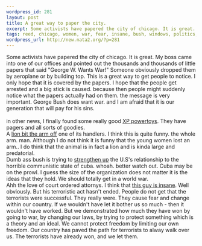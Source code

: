 ```yaml
--- 
wordpress_id: 281
layout: post
title: A great way to paper the city.
excerpt: Some activists have papered the city of chicago. It is great. My boss came into one of our offices and pointed out the thousands and thousands of little papers that said "George W. Wants War!" Someone obviously dropped them by aeroplane or by building top. This is a great way to get people to notice. I only hope that it is covered by the papers. I hope that the people get arrested and a big stick...
tags: reed, chicago, women, war, fear, insane, bush, windows, politics, politic
wordpress_url: http://new.nata2.org/?p=281
---
```

Some activists have papered the city of chicago. It is great. My boss came into one of our offices and pointed out the thousands and thousands of little papers that said "George W. Wants War!" Someone obviously dropped them by aeroplane or by building top. This is a great way to get people to notice. I only hope that it is covered by the papers. I hope that the people get arrested and a big stick is caused. because then people might suddenly notice what the papers actually had on them. the message is very important. George Bush does want war. and I am afraid that it is our generation that will pay for his sins. <br/><br/>in other news, I finally found some really good <a href="http://www.microsoft.com/windowsxp/pro/downloads/powertoys.asp">XP powertoys</a>. They have pagers and all sorts of goodies. <br/>A <a href="http://www.cnn.com/2002/US/05/12/lion.attack.ap/index.html
">lion bit the arm off</a> one of its handlers. I think this is quite funny. the whole arm. man. Although I do not think it is funny that the young women lost an arm.. I do think that the animal is in fact a lion and is kinda large and predatorial. <br/> Dumb ass bush is trying to <a href="http://www.cnn.com/2002/ALLPOLITICS/05/13/white.house.cuba/index.html">strengthen up</a> the U.S's relationship to the horrible communistic state of cuba. whoah. better watch out. Cuba may be on the prowl. I guess the size of the organization does not matter it is the ideas that they hold. We should totally get in a world war. <br/>
Ahh the love of court ordered attornys. I think that <a href="http://www.cnn.com/2002/US/05/12/inv.moussaoui.fbi/index.html">this guy is insane</a>. Well obviously. But his terroristic act hasn't ended. People do not get that the terrorists were successful. They really were. They cause fear and change within our country. If we wouldn't have let it bother us so much - then it wouldn't have worked. But we demonstrated how much they have won by going to war, by changing our laws, by trying to protect something which is a theory and an ideal. We cannot protect freedom by limiting our own freedom. Our country has paved the path for terrorists to alway walk over us.  The terrorists have already won, and we let them. 

